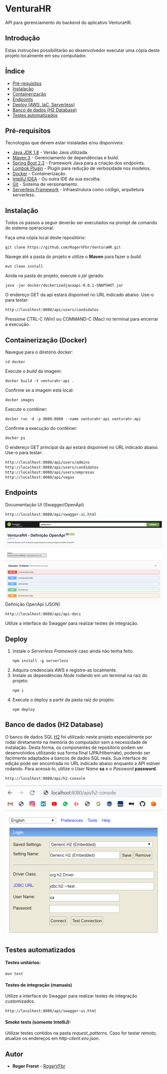 # VenturaHR

API para gerenciamento do backend do aplicativo VenturaHR.

## Introdução

Estas instruções possibilitarão ao desenvolvedor executar uma cópia deste projeto 
localmente em seu computador.

## Índice
* [Pré-requisitos](#pre-requisitos)
* [Instalação](#instalacao)
* [Containerização](#containerização-(docker))
* [Endpoints](#endpoints)
* [Deploy (AWS, IaC, Serverless)](#Deploy)
* [Banco de dados (H2 Database)](#banco-de-dados-(h2-database))
* [Testes automatizados](#testes-automatizados)

## Pré-requisitos

Tecnologias que devem estar instaladas e/ou disponíveis:
* [Java JDK 1.8](https://www.oracle.com/java/technologies/javase-jdk8-downloads.html) - Versão Java utilizada.
* [Maven 3](https://maven.apache.org/) - Gerenciamento de dependências e build.
* [Spring Boot 2.3](https://spring.io/projects/spring-boot) - Framework Java para a criação dos endpoints.
* [Lombok Plugin](https://projectlombok.org/) - Plugin para redução de verbosidade nos modelos.
* [Docker](https://www.docker.com/) - Containerização.
* [IntelliJ IDEA](https://www.jetbrains.com/) - Ou outra IDE da sua escolha.
* [Git](https://git-scm.com/) - Sistema de versionamento.
* [Serverless Framework](https://www.serverless.com/) - Infraestrutura como código, arquitetura serverless.

## Instalação
Todos os passos a seguir deverão ser executados na prompt de comando do sistema operacional.

Faça uma cópia local deste repositório:

```
git clone https://github.com/RogerVFbr/VenturaHR.git
```

Navege até a pasta do projeto e utilize o **Maven** para fazer o *build*:
```
mvn clean install
```

Ainda na pasta do projeto, execute o *jar* gerado:
```
java -jar docker/dockerizedjavaapi-0.0.1-SNAPSHOT.jar
```

O endereço GET da api estará disponível no URL indicado abaixo. Use-o para testar:
```
http://localhost:8080/api/users/candidatos
```

Pressione CTRL-C (Win) ou COMMAND-C (Mac) no terminal para encerrar a execução.

## Containerização (Docker)

Navegue para o diretório *docker*:

```
cd docker
```

Execute o *build* da imagem:

```
docker build -t venturahr-api .
```

Confirme se a imagem está local:

```
docker images
```

Execute o contêiner:

```
docker run -d -p 8080:8080 --name venturahr-api venturahr-api
```

Confirme a execução do contêiner:

```
docker ps
```

O endereço GET principal da api estará disponível no URL indicado abaixo. Use-o para testar:
```
http://localhost:8080/api/users/admins
http://localhost:8080/api/users/candidatos
http://localhost:8080/api/users/empresas
http://localhost:8080/api/vagas
```

## Endpoints
Documentação UI (Swagger/OpenApi)
```
http://localhost:8080/api/swagger-ui.html
```
![OpenApi/Swagger](img/swagger.png?raw=true)
Definição OpenApi (JSON)
```
http://localhost:8080/api/api-docs
```
Utilize a interface do Swagger para realizar testes de integração.

## Deploy
1. Instale o *Serverless Framework* caso ainda não tenha feito.
    ```
    npm install -g serverless
    ```
2. Adquira credenciais AWS e registre-as localmente.
3. Instale as dependências *Node* rodando em um terminal na raíz do projeto:
    ```
    npm i
    ```
4. Execute o deploy a partir da pasta raíz do projeto.
   ```
   npm deploy
   ```


## Banco de dados (H2 Database)
O banco de dados SQL [H2](https://www.h2database.com/) foi utilizado neste projeto especialmente
por rodar diretamente na memória do computador sem a necessidade de instalação. Desta forma,
os componentes de repositório podem ser desenvolvidos utilizando sua forma final (JPA/Hibernate),
podendo ser facilmente adaptados a bancos de dados SQL reais. Sua interface de edição pode
ser encontrada no URL indicado abaixo enquanto a API estiver rodando. Para acessá-lo, utilize
o *User Name* **sa** e o *Password* **password**.
```
http://localhost:8080/api/h2-console
```
![H2 Database Screenshot](img/h2_screenshot.png?raw=true)

## Testes automatizados
#### Testes unitários:
```
mvn test
```

#### Testes de integração (manuais)
Utilize a interface do Swagger para realizar testes de integração customizados.
```
http://localhost:8080/api/swagger-ui.html
```

#### Smoke tests (somente IntelliJ):
Utilizar testes contidos na pasta *request_patterns*. Caso for testar remoto, atualize os endereços
em *http-client.env.json*.


## Autor

* **Roger Freret** - [RogerVFbr](https://github.com/RogerVFbr)

